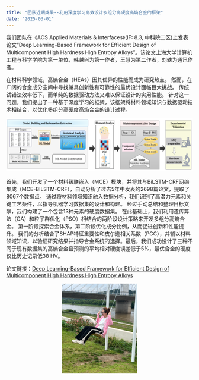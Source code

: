 ```yaml
---
title: "团队近期成果--利用深度学习高效设计多组分高硬度高熵合金的框架"
date: "2025-03-01"
---
```


我们团队在《ACS Applied Materials & Interfaces》(IF: 8.3, 中科院二区)上发表论文“Deep Learning-Based Framework for Efficient Design of Multicomponent High Hardness High Entropy Alloys”。该论文上海大学计算机工程与科学学院为第一单位，韩越兴为第一作者，王慧为第二作者，刘轶为通讯作者。

在材料科学领域，高熵合金（HEAs）因其优异的性能而成为研究热点。 然而，在广阔的合金成分空间中寻找兼具创新性和可靠性的最优设计面临巨大挑战。 传统试错法效率低下，而单纯的数据驱动方法又难以保证设计的实用性能。 针对这一问题，我们提出了一种基于深度学习的框架，该框架将材料领域知识与数据驱动技术相结合，以优化多组分高硬度高熵合金的设计过程。

<p align="center">
  <img src="/images/indexPic/2025/wh_Paper.png" />
</p> 

首先，我们开发了一个材料级联嵌入（MCE）模块，并将其与BiLSTM-CRF网络集成（MCE-BILSTM-CRF），自动分析了过去5年中发表的2698篇论文，提取了8067个数据点。 通过将材料领域知识融入数据分析，我们识别了高潜力元素和关键工艺条件，以指导机器学习数据集的设计和构建。 经过手动总结和整理目标文献，我们构建了一个包含13种元素的硬度数据集。 在此基础上，我们利用遗传算法（GA）和粒子群优化（PSO）相结合的两阶段设计策略来开发多组分高熵合金。 第一阶段探索合金体系，第二阶段优化成分比例，从而促进创新和性能提升。 我们的分析结合了SHAP特征重要性和皮尔逊相关系数（PCC），并辅以材料领域知识，以验证研究结果并指导合金系统的选择。最后，我们成功设计了三种不同于现有数据集的高熵合金且预测的平均相对硬度误差低于5%，最优合金的硬度仅比历史记录低38 HV。

论文链接：[Deep Learning-Based Framework for Efficient Design of Multicomponent High Hardness High Entropy Alloys](https://doi.org/10.1021/acsami.4c23010)


<p align="center">
  <img src="/images/indexPic/2025/wh.png" style="width:40%" />
</p> 